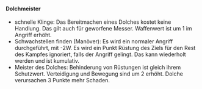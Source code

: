 #### Dolchmeister

* schnelle Klinge: Das Bereitmachen eines Dolches kostet keine Handlung. Das gilt auch für geworfene Messer. Waffenwert
ist um 1 im Angriff erhöht.
* Schwachstellen finden (Manöver): Es wird ein normaler Angriff durchgeführt, mit -2W. Es wird ein Punkt Rüstung des
Ziels für den Rest des Kampfes ignoriert, falls der Angriff gelingt. Das kann wiederholt werden und ist kumulativ.
* Meister des Dolches: Behinderung von Rüstungen ist gleich ihrem Schutzwert. Verteidigung und Bewegung sind um 2
erhöht. Dolche verursachen 3 Punkte mehr Schaden.
